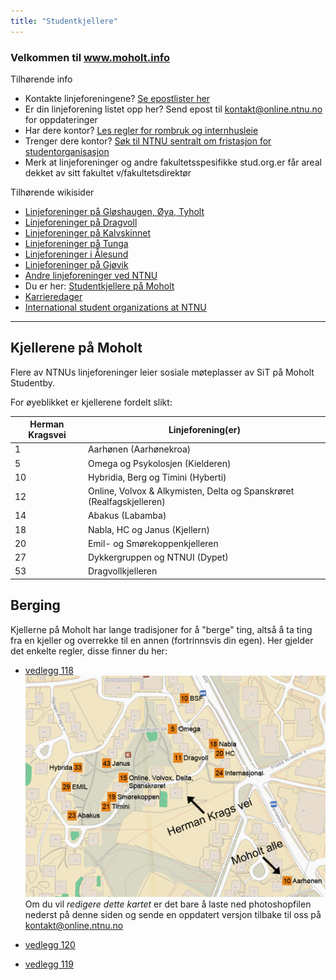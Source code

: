 ```yaml
---
title: "Studentkjellere"
---
```


### Velkommen til **www.moholt.info**

Tilhørende info

- Kontakte linjeforeningene? [Se epostlister her](https://online.ntnu.no/resourcecenter/mailinglists)
- Er din linjeforening listet opp her? Send epost til kontakt@online.ntnu.no for oppdateringer
- Har dere kontor? [Les regler for rombruk og internhusleie](https://innsida.ntnu.no/web/guest/wiki/-/wiki/Norsk/Regler+for+bruk+av+arealer)
- Trenger dere kontor? [Søk til NTNU sentralt om fristasjon for studentorganisasjon](https://innsida.ntnu.no/web/guest/wiki/-/wiki/Norsk/Lokaler+for+studentorganisasjoner+og+studentforeninger)
- Merk at linjeforeninger og andre fakultetsspesifikke stud.org.er får areal dekket av sitt fakultet v/fakultetsdirektør

Tilhørende wikisider

- [Linjeforeninger på Gløshaugen, Øya, Tyholt](/info/sosialt-og-okonomisk/linjeforeninger/)
- [Linjeforeninger på Dragvoll](/info/sosialt-og-okonomisk/linjeforeninger/dragvoll/)
- [Linjeforeninger på Kalvskinnet](/info/sosialt-og-okonomisk/linjeforeninger/kalvskinnet/)
- [Linjeforeninger på Tunga](/info/sosialt-og-okonomisk/linjeforeninger/linjeforeninger-pa-tunga/)
- [Linjeforeninger i Ålesund](/info/sosialt-og-okonomisk/linjeforeninger/alesund/)
- [Linjeforeninger på Gjøvik](/info/sosialt-og-okonomisk/linjeforeninger/gjovik/)
- [Andre linjeforeninger ved NTNU](/info/sosialt-og-okonomisk/linjeforeninger/andre/)
- Du er her: [Studentkjellere på Moholt](/info/sosialt-og-okonomisk/linjeforeninger/studentkjellere/)
- [Karrieredager](/info/sosialt-og-okonomisk/linjeforeninger/karrieredager/)
- [International student organizations at NTNU](/info/sosialt-og-okonomisk/linjeforeninger/internasjonalorg/)

---

## Kjellerene på Moholt

Flere av NTNUs linjeforeninger leier sosiale møteplasser av SiT på Moholt Studentby.

For øyeblikket er kjellerene fordelt slikt:

| Herman Kragsvei | Linjeforening(er)                                                     |
| --------------- | --------------------------------------------------------------------- |
| 1               | Aarhønen (Aarhønekroa)                                                |
| 5               | Omega og Psykolosjen (Kielderen)                                      |
| 10              | Hybridia, Berg og Timini (Hyberti)                                    |
| 12              | Online, Volvox & Alkymisten, Delta og Spanskrøret (Realfagskjelleren) |
| 14              | Abakus (Labamba)                                                      |
| 18              | Nabla, HC og Janus (Kjellern)                                         |
| 20              | Emil- og Smørekoppenkjelleren                                         |
| 27              | Dykkergruppen og NTNUI (Dypet)                                        |
| 53              | Dragvollkjelleren                                                     |

## Berging

Kjellerne på Moholt har lange tradisjoner for å "berge" ting, altså å ta ting fra en kjeller og overrekke til en annen (fortrinnsvis din egen). Her gjelder det enkelte regler, disse finner du her:

- [vedlegg 118](/attachments/118-Bergingsregler.pdf)
  ![Bilde 292](../../../../assets/images/292-Moholtkjellerne.png)
  Om du vil _redigere dette kartet_ er det bare å laste ned photoshopfilen nederst på denne siden og sende en oppdatert versjon tilbake til oss på kontakt@online.ntnu.no

- [vedlegg 120](/attachments/120-Moholtkjellerne.png)
- [vedlegg 119](/attachments/119-Moholtkjellerne.psd)
